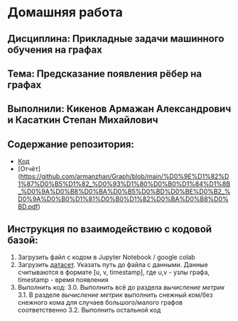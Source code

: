 # Домашняя работа 

## Дисциплина: Прикладные задачи машинного обучения на графах
## Тема: Предсказание появления рёбер на графах
## Выполнили: Кикенов Армажан Александрович и Касаткин Степан Михайлович 

## Содержание репозитория:
* [Код](https://github.com/armanzhan/Graph/blob/main/ML_on_graphs_Kasatkin_Kikenov.ipynb)
* [Отчёт] (https://github.com/armanzhan/Graph/blob/main/%D0%9E%D1%82%D1%87%D0%B5%D1%82_%D0%93%D1%80%D0%B0%D1%84%D1%8B_%D0%9A%D0%B8%D0%BA%D0%B5%D0%BD%D0%BE%D0%B2_%D0%9A%D0%B0%D1%81%D0%B0%D1%82%D0%BA%D0%B8%D0%BD.pdf)

## Инструкция по взаимодействию с кодовой базой:
1. Загрузить файл с кодом в Jupyter Notebook / google colab
2. Загрузить [датасет](https://snap.stanford.edu). Указать путь до файла с данными. Данные считываются в формате [u, v, timestamp], где u,v - узлы графа, timestamp - время появления
3. Выполнить код:
  3.0. Выполнить всё до раздела *вычисление метрик*
  3.1. В разделе *вычисление метрик* выполнить снежный ком/без снежного кома для случаев большого/малого графов соответственно
  3.2. Выполнить остальной код
